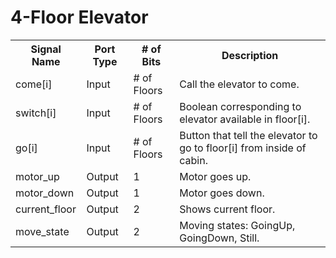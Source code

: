 # 4-Floor Elevator


<table>
  <tr>
    <th>Signal Name</th>
    <th>Port Type</th>
    <th># of Bits</th>
    <th>Description</th>
  </tr>
  <tr>
    <td>come[i]</td>
    <td>Input</td>
    <td># of Floors</td>
    <td>Call the elevator to come.</td>
  </tr>
  <tr>
    <td>switch[i]</td>
    <td>Input</td>
    <td># of Floors</td>
    <td>Boolean corresponding to elevator available in floor[i].</td>
  </tr>
  <tr>
    <td>go[i]</td>
    <td>Input</td>
    <td># of Floors</td>
    <td>Button that tell the elevator to go to floor[i] from inside of cabin.</td>
  </tr>
  <tr>
    <td>motor_up</td>
    <td>Output</td>
    <td>1</td>
    <td>Motor goes up.</td>
  </tr>
  <tr>
    <td>motor_down</td>
    <td>Output</td>
    <td>1</td>
    <td>Motor goes down.</td>
  </tr>
  <tr>
    <td>current_floor</td>
    <td>Output</td>
    <td>2</td>
    <td>Shows current floor.</td>
  </tr>
  <tr>
    <td>move_state</td>
    <td>Output</td>
    <td>2</td>
    <td>Moving states: GoingUp, GoingDown, Still.</td>
  </tr>
</table>